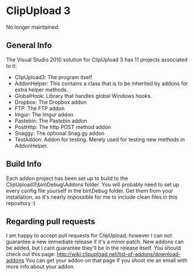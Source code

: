 ClipUpload 3
============

No longer maintained.

General Info
------------
The Visual Studio 2010 solution for ClipUpload 3 has 11 projects associated to it:
 - ClipUpload3: The program itself
 - AddonHelper: This contains a class that is to be inherited by addons for extra helper methods.
 - GlobalHook: Library that handles global Windows hooks.
 - Dropbox: The Dropbox addon
 - FTP: The FTP addon
 - Imgur: The Imgur addon
 - Pastebin: The Pastebin addon
 - PostHttp: The http POST method addon
 - Snaggy: The optional Snag.gy addon
 - TestAddon: Addon for testing. Merely used for testing new methods in AddonHelper.

Build Info
----------
Each addon project has been set up to build to the ClipUpload3\bin\Debug\Addons folder. You will probably need to set up every config file yourself in the bin\Debug folder. Get them from your installation, as it's nearly impossible for me to include clean files in this repository :)

Regarding pull requests
-----------------------
I am happy to accept pull requests for ClipUpload, however I can not guarantee a new immediate release if it's a minor patch. New addons can be added, but I cant guarantee they'll be in the release itself. You should check out this page: http://wiki.clipupload.net/list-of-addons/download-addons You can get your addon on that page if you shoot me an email with more info about your addon.
